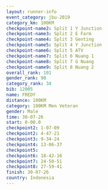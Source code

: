 ```yaml
---
layout: runner-info 
event_category: jbu-2019 
category_km: 100KM 
checkpoint-name2: Split 1 Y Junction  
checkpoint-name3: Split 2 E Farm  
checkpoint-name4: Split 3 Genting  
checkpoint-name5: Split 4 Y Junction 
checkpoint-name6: Split 5 ATV 
checkpoint-name7: Split 6 Nuang 1 
checkpoint-name8: Split 7 G Nuang 
checkpoint-name9: Split 8 Nuang 2 
overall_rank: 101
gender_rank: 90
category_rank: 34
bib: 12005
name: FREDY
distance: 100KM
category: 100KM Men Veteran
gender: Male
time: 30-07-26
start: 0-00.0
checkpoint2: 1-07-09
checkpoint2: 4-47-21
checkpoint3: 9-34-24
checkpoint4: 13-06-37
checkpoint5: 
checkpoint6: 18-42-16
checkpoint7: 24-50-51
checkpoint8: 27-59-41
finish: 30-07-26
country: Indonesia
---
```

